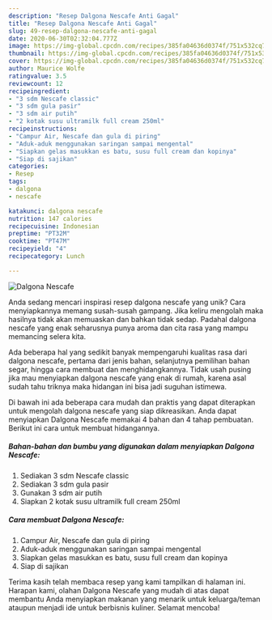 ```yaml
---
description: "Resep Dalgona Nescafe Anti Gagal"
title: "Resep Dalgona Nescafe Anti Gagal"
slug: 49-resep-dalgona-nescafe-anti-gagal
date: 2020-06-30T02:32:04.777Z
image: https://img-global.cpcdn.com/recipes/385fa04636d0374f/751x532cq70/dalgona-nescafe-foto-resep-utama.jpg
thumbnail: https://img-global.cpcdn.com/recipes/385fa04636d0374f/751x532cq70/dalgona-nescafe-foto-resep-utama.jpg
cover: https://img-global.cpcdn.com/recipes/385fa04636d0374f/751x532cq70/dalgona-nescafe-foto-resep-utama.jpg
author: Maurice Wolfe
ratingvalue: 3.5
reviewcount: 12
recipeingredient:
- "3 sdm Nescafe classic"
- "3 sdm gula pasir"
- "3 sdm air putih"
- "2 kotak susu ultramilk full cream 250ml"
recipeinstructions:
- "Campur Air, Nescafe dan gula di piring"
- "Aduk-aduk menggunakan saringan sampai mengental"
- "Siapkan gelas masukkan es batu, susu full cream dan kopinya"
- "Siap di sajikan"
categories:
- Resep
tags:
- dalgona
- nescafe

katakunci: dalgona nescafe 
nutrition: 147 calories
recipecuisine: Indonesian
preptime: "PT32M"
cooktime: "PT47M"
recipeyield: "4"
recipecategory: Lunch

---
```



![Dalgona Nescafe](https://img-global.cpcdn.com/recipes/385fa04636d0374f/751x532cq70/dalgona-nescafe-foto-resep-utama.jpg)

Anda sedang mencari inspirasi resep dalgona nescafe yang unik? Cara menyiapkannya memang susah-susah gampang. Jika keliru mengolah maka hasilnya tidak akan memuaskan dan bahkan tidak sedap. Padahal dalgona nescafe yang enak seharusnya punya aroma dan cita rasa yang mampu memancing selera kita.

Ada beberapa hal yang sedikit banyak mempengaruhi kualitas rasa dari dalgona nescafe, pertama dari jenis bahan, selanjutnya pemilihan bahan segar, hingga cara membuat dan menghidangkannya. Tidak usah pusing jika mau menyiapkan dalgona nescafe yang enak di rumah, karena asal sudah tahu triknya maka hidangan ini bisa jadi suguhan istimewa.




Di bawah ini ada beberapa cara mudah dan praktis yang dapat diterapkan untuk mengolah dalgona nescafe yang siap dikreasikan. Anda dapat menyiapkan Dalgona Nescafe memakai 4 bahan dan 4 tahap pembuatan. Berikut ini cara untuk membuat hidangannya.

<!--inarticleads1-->

##### Bahan-bahan dan bumbu yang digunakan dalam menyiapkan Dalgona Nescafe:

1. Sediakan 3 sdm Nescafe classic
1. Sediakan 3 sdm gula pasir
1. Gunakan 3 sdm air putih
1. Siapkan 2 kotak susu ultramilk full cream 250ml




<!--inarticleads2-->

##### Cara membuat Dalgona Nescafe:

1. Campur Air, Nescafe dan gula di piring
1. Aduk-aduk menggunakan saringan sampai mengental
1. Siapkan gelas masukkan es batu, susu full cream dan kopinya
1. Siap di sajikan




Terima kasih telah membaca resep yang kami tampilkan di halaman ini. Harapan kami, olahan Dalgona Nescafe yang mudah di atas dapat membantu Anda menyiapkan makanan yang menarik untuk keluarga/teman ataupun menjadi ide untuk berbisnis kuliner. Selamat mencoba!
